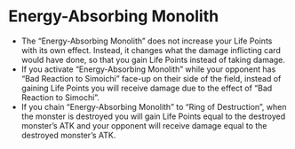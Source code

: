 # Energy-Absorbing Monolith

*   The “Energy-Absorbing Monolith” does not increase your Life Points with its own effect. Instead, it changes what the damage inflicting card would have done, so that you gain Life Points instead of taking damage.
*   If you activate “Energy-Absorbing Monolith” while your opponent has “Bad Reaction to Simoichi” face-up on their side of the field, instead of gaining Life Points you will receive damage due to the effect of “Bad Reaction to Simochi”.
*   If you chain “Energy-Absorbing Monolith” to “Ring of Destruction”, when the monster is destroyed you will gain Life Points equal to the destroyed monster’s ATK and your opponent will receive damage equal to the destroyed monster’s ATK.
